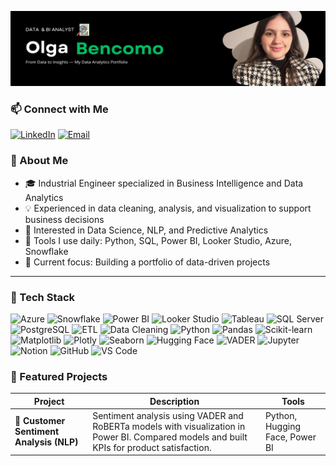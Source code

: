 
<p align="center">
  <img src="Portfolio-banner.png" alt="Olga Bencomo - Data Analytics Portfolio" width="100%" height="120">
</p>


### 📫 Connect with Me  

[![LinkedIn](https://img.shields.io/badge/LinkedIn-0A66C2?style=for-the-badge&logo=linkedin&logoColor=white)](https://www.linkedin.com/in/olgambencomo/)
[![Email](https://img.shields.io/badge/Email-D14836?style=for-the-badge&logo=gmail&logoColor=white)](mailto:obencomoromero@gmail.com)

### 🚀 About Me

- 🎓 Industrial Engineer specialized in Business Intelligence and Data Analytics 
- 💡 Experienced in data cleaning, analysis, and visualization to support business decisions  
- 🧠 Interested in Data Science, NLP, and Predictive Analytics  
- 🧩 Tools I use daily: Python, SQL, Power BI, Looker Studio, Azure, Snowflake 
- 🎯 Current focus: Building a portfolio of data-driven projects 

---
### 🧠 Tech Stack

 
![Azure](https://img.shields.io/badge/Microsoft%20Azure-0078D4?style=for-the-badge&logo=microsoftazure&logoColor=white)
![Snowflake](https://img.shields.io/badge/Snowflake-29B5E8?style=for-the-badge&logo=snowflake&logoColor=white)
![Power BI](https://img.shields.io/badge/Power%20BI-F2C811?style=for-the-badge&logo=powerbi&logoColor=black)
![Looker Studio](https://img.shields.io/badge/Looker%20Studio-4285F4?style=for-the-badge&logo=looker&logoColor=white)
![Tableau](https://img.shields.io/badge/Tableau-E97627?style=for-the-badge&logo=tableau&logoColor=white)
![SQL Server](https://img.shields.io/badge/SQL%20Server-CC2927?style=for-the-badge&logo=microsoftsqlserver&logoColor=white)
![PostgreSQL](https://img.shields.io/badge/PostgreSQL-336791?style=for-the-badge&logo=postgresql&logoColor=white)
![ETL](https://img.shields.io/badge/ETL%20Pipelines-4B8BBE?style=for-the-badge&logo=databricks&logoColor=white)
![Data Cleaning](https://img.shields.io/badge/Data%20Cleaning-4CAF50?style=for-the-badge&logo=pandas&logoColor=white)
![Python](https://img.shields.io/badge/Python-3776AB?style=for-the-badge&logo=python&logoColor=white)
![Pandas](https://img.shields.io/badge/Pandas-150458?style=for-the-badge&logo=pandas&logoColor=white)
![Scikit-learn](https://img.shields.io/badge/Scikit--learn-F7931E?style=for-the-badge&logo=scikitlearn&logoColor=white)
![Matplotlib](https://img.shields.io/badge/Matplotlib-11557C?style=for-the-badge&logo=plotly&logoColor=white)
![Plotly](https://img.shields.io/badge/Plotly-3F4F75?style=for-the-badge&logo=plotly&logoColor=white)
![Seaborn](https://img.shields.io/badge/Seaborn-4C8CBF?style=for-the-badge&logo=python&logoColor=white)
![Hugging Face](https://img.shields.io/badge/Hugging%20Face-FFD21E?style=for-the-badge&logo=huggingface&logoColor=black)
![VADER](https://img.shields.io/badge/VADER-008080?style=for-the-badge&logo=python&logoColor=white)
![Jupyter](https://img.shields.io/badge/Jupyter-F37626?style=for-the-badge&logo=jupyter&logoColor=white)
![Notion](https://img.shields.io/badge/Notion-000000?style=for-the-badge&logo=notion&logoColor=white)
![GitHub](https://img.shields.io/badge/GitHub-181717?style=for-the-badge&logo=github&logoColor=white)
![VS Code](https://img.shields.io/badge/VS%20Code-007ACC?style=for-the-badge&logo=visualstudiocode&logoColor=white)




### 📂 Featured Projects  

| Project | Description | Tools |
|----------|--------------|--------|
| 🧠 **Customer Sentiment Analysis (NLP)** | Sentiment analysis using VADER and RoBERTa models with visualization in Power BI. Compared models and built KPIs for product satisfaction. | Python, Hugging Face, Power BI |